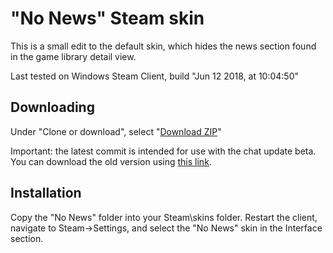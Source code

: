 # "No News" Steam skin

This is a small edit to the default skin, which hides the news section found in the game library detail view.

Last tested on Windows Steam Client, build "Jun 12 2018, at 10:04:50"

## Downloading

Under "Clone or download", select "[Download ZIP](https://github.com/MetatarsalCummerbund/SteamSkinNoNews/archive/master.zip)"

Important: the latest commit is intended for use with the chat update beta. You can download the old version using [this link](https://github.com/MetatarsalCummerbund/SteamSkinNoNews/archive/722b9a0bc71f8f12fdd60c54ee11ce243de26258.zip).

## Installation

Copy the "No News" folder into your Steam\skins folder. Restart the client, navigate to Steam->Settings, and select the "No News" skin in the Interface section.
